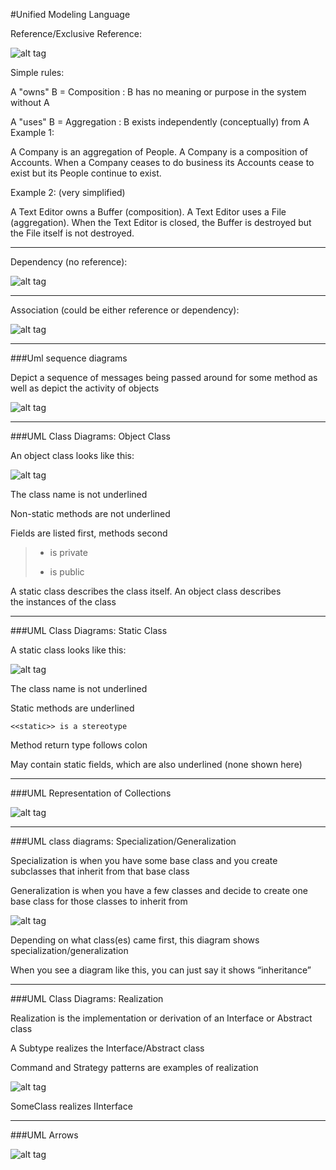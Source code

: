 #Unified Modeling Language

Reference/Exclusive Reference:

![alt tag](https://github.com/Cody-Nicholson96/Software_Development/blob/master/Object_Oriented_Software_Development/pics/umlRefVsExclusive.jpg)

Simple rules:

A "owns" B = Composition : B has no meaning or purpose in the system without A

A "uses" B = Aggregation : B exists independently (conceptually) from A
Example 1:

A Company is an aggregation of People. A Company is a composition of Accounts. When a Company ceases to do business its Accounts cease to exist but its People continue to exist.

Example 2: (very simplified)

A Text Editor owns a Buffer (composition). A Text Editor uses a File (aggregation). When the Text Editor is closed, the Buffer is destroyed but the File itself is not destroyed.

***

Dependency (no reference):

![alt tag](https://github.com/Cody-Nicholson96/Software_Development/blob/master/Object_Oriented_Software_Development/pics/dependency2.jpg)

***

Association (could be either reference or dependency):

![alt tag](https://github.com/Cody-Nicholson96/Software_Development/blob/master/Object_Oriented_Software_Development/pics/association2.jpg)

***

###Uml sequence diagrams

Depict a sequence of messages being passed around for some method as well as depict the activity of objects

![alt tag](https://github.com/Cody-Nicholson96/Software_Development/blob/master/Object_Oriented_Software_Development/pics/umlSequenceDiagram.png)

***

###UML Class Diagrams: Object Class

An object class looks like this:

![alt tag](https://github.com/Cody-Nicholson96/Software_Development/blob/master/Object_Oriented_Software_Development/pics/objectClass.jpg)

The class name is not underlined

Non-static methods are not underlined

Fields are listed first, methods second

> - is private
> + is public

A static class describes the class itself.
An object class describes the instances of the class

***

###UML Class Diagrams: Static Class

A static class looks like this:

![alt tag](https://github.com/Cody-Nicholson96/Software_Development/blob/master/Object_Oriented_Software_Development/pics/staticClass.jpg)

The class name is not underlined

Static methods are underlined

```
<<static>> is a stereotype
```

Method return type follows colon

May contain static fields, which are also underlined (none shown here)

***

###UML Representation of Collections

![alt tag](https://github.com/Cody-Nicholson96/Software_Development/blob/master/Object_Oriented_Software_Development/pics/umlRepresentationOfClasses.jpg)

***

###UML class diagrams: Specialization/Generalization

Specialization is when you have some base class and you create subclasses that inherit from that base class

Generalization is when you have a few classes and decide to create one base class for those classes to inherit from

![alt tag](https://github.com/Cody-Nicholson96/Software_Development/blob/master/Object_Oriented_Software_Development/pics/classDiagram1.jpg)

Depending on what class(es) came first, this diagram shows specialization/generalization

When you see a diagram like this, you can just say it shows “inheritance”

***

###UML Class Diagrams: Realization

Realization is the implementation or derivation of an Interface or Abstract class

A Subtype realizes the Interface/Abstract class

Command and Strategy patterns are examples of realization

![alt tag](https://github.com/Cody-Nicholson96/Software_Development/blob/master/Object_Oriented_Software_Development/pics/realizeUML.jpg)

SomeClass realizes IInterface

***

###UML Arrows

![alt tag](https://github.com/Cody-Nicholson96/Software_Development/blob/master/Object_Oriented_Software_Development/pics/umlArrows.jpg)
